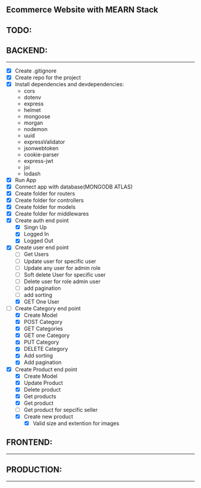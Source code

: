 ## Ecommerce Website with MEARN Stack

## TODO:

## BACKEND:
----
* [x] Create .gitignore
* [x] Create repo for the project
* [x] Install dependencies and devdependencies:
    * cors
    * dotenv
    * express
    * helmet
    * mongoose
    * morgan
    * nodemon
    * uuid
    * expressValidator
    * jsonwebtoken
    * cookie-parser
    * express-jwt
    * joi
    * lodash
* [x] Run App
* [x] Connect app with database(MONGODB ATLAS)
* [x] Create folder for routers
* [x] Create folder for controllers
* [x] Create folder for models
* [x] Create folder for middlewares
* [x] Create auth end point
    * [x] Singn Up
    * [x] Logged In
    * [x] Logged Out
* [x] Create user end point
    * [ ] Get Users
    * [ ] Update user for specific user
    * [ ] Update any user for admin role
    * [ ] Soft delete User for specific user
    * [ ] Delete user for role admin user
    * [ ] add pagination
    * [ ] add sorting
    * [x] GET One User
* [ ] Create Category end point
    * [x] Create Model
    * [x] POST Category
    * [x] GET Categories
    * [x] GET one Category
    * [x] PUT Category
    * [x] DELETE Category
    * [x] Add sorting
    * [x] Add pagination
* [x] Create Product end point
    * [x] Create Model
    * [x] Update Product
    * [x] Delete product
    * [x] Get products
    * [x] Get product
    * [ ] Get product for sepcific seller
    * [x] Create new product
        * [x] Valid size and extention for images
        
## FRONTEND:
----

## PRODUCTION:
----